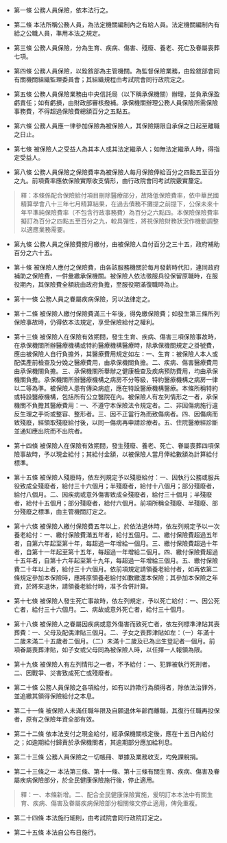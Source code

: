 * 第一條 公務人員保險，依本法行之。

* 第二條 本法所稱公務人員，為法定機關編制內之有給人員。法定機關編制內有給之公職人員，準用本法之規定。

* 第三條 公務人員保險，分為生育、疾病、傷害、殘廢、養老、死亡及眷屬喪葬七項。

* 第四條 公務人員保險，以銓敘部為主管機關。為監督保險業務，由銓敘部會同有關機關組織監理委員會；其組織規程由考試院會同行政院定之。

* 第五條 公務人員保險業務由中央信託局（以下稱承保機關）辦理，並負承保盈虧責任；如有虧損，由財政部審核撥補。承保機關辦理公務人員保險所需保險事務費，不得超過保險費總額百分之五點五。

* 第六條 公務人員應一律參加保險為被保險人，其保險期限自承保之日起至離職之日止。

* 第七條 被保險人之受益人為其本人或其法定繼承人；如無法定繼承人時，得指定受益人。

* 第八條 公務人員保險之保險費率為被保險人每月保險俸給百分之四點五至百分之九。前項費率應依保險實際收支情形，由行政院會同考試院覈實釐定。

> 釋：本條係配合保險給付項目刪除醫療部分，故降低保險費率，依中華民國精算學會八十三年七月精算結果，在過去債務不攤提之前提下，公保未來十年平準純保險費率（不包含行政事務費）為百分之六點四。本保險保險費率擬訂為百分之四點五至百分之九，較具彈性，將視保險財務狀況作機動調整以適應業務需要。

* 第九條 公務人員之保險費按月繳付，由被保險人自付百分之三十五，政府補助百分之六十五。

* 第十條 被保險人應付之保險費，由各該服務機關於每月發薪時代扣，連同政府補助之保險費，一併彙繳承保機關。被保險人依法徵服兵役保留原職時，在服役期內，其保險費全額統由政府負擔，至服役期滿復職時為止。

* 第十一條 公務人員之眷屬疾病保險，另以法律定之。

* 第十二條 被保險人繳付保險費滿三十年後，得免繳保險費；如發生第三條所列保險事故時，仍得依本法規定，享受保險給付之權利。

* 第十三條 被保險人在保險有效期間，發生生育、疾病、傷害三項保險事故時，在承保機關所辦醫療機構或特約醫療機構醫療時，除承保機關規定之掛號費，應由被保險人自行負擔外，其醫療費用規定如左：一、生育：被保險人本人或配偶產前檢查及分娩之醫療費用，由承保機關負擔。二、疾病、傷害醫療費用由承保機關負擔。三、承保機關所舉辦之健康檢查及疾病預防費用，均由承保機關負擔。承保機關所辦醫療機構之病房不分等級，特約醫療機構之病房一律以二等為準。被保險人患有傳染病症，應在特設醫療機構醫療。本條所稱特約或特設醫療機構，包括所有公立醫院在內。被保險人有左列情形之一者，承保機關不負擔其醫療費用：一、不遵守本保險法令規定者。二、非因傷病施行違反生理之手術或整容、整形者。三、因不正當行為而致傷病者。四、因傷病而致殘廢，經領取殘廢給付後，以同一傷病再申請診療者。五、住院醫療經診斷並通知應出院而不出院者。

* 第十四條 被保險人在保險有效期間，發生殘廢、養老、死亡、眷屬喪葬四項保險事故時，予以現金給付；其給付金額，以被保險人當月俸給數額為計算給付標準。

* 第十五條 被保險人殘廢時，依左列規定予以殘廢給付：一、因執行公務或服兵役致成全殘廢者，給付三十六個月；半殘廢者，給付十八個月；部分殘廢者，給付八個月。二、因疾病或意外傷害致成全殘廢者，給付三十個月；半殘廢者，給付十五個月；部分殘廢者，給付六個月。前項所稱全殘廢、半殘廢、部分殘廢之標準，由主管機關訂定之。

* 第十六條 被保險人繳付保險費五年以上，於依法退休時，依左列規定予以一次養老給付：一、繳付保險費滿五年者，給付五個月。二、繳付保險費超過五年者，自第六年起至第十年，每超過一年增給一個月。三、繳付保險費超過十年者，自第十一年起至第十五年，每超過一年增給二個月。四、繳付保險費超過十五年者，自第十六年起至第十九年，每超過一年增給三個月。五、繳付保險費二十年以上者，給付三十六個月。依前項規定請領養老給付者，如再依第二條規定參加本保險時，應將原領養老給付如數繳還本保險；其參加本保險之年資，於將來退休，請領養老給付時，准予合併計算。

* 第十七條 被保險人發生死亡事故時，依左列規定，予以死亡給付：一、因公死亡者，給付三十六個月。二、病故或意外死亡者，給付三十個月。

* 第十八條 被保險人之眷屬因疾病或意外傷害而致死亡者，依左列標準津貼其喪葬費：一、父母及配偶津貼三個月。二、子女之喪葬津貼如左：（一）年滿十二歲未滿二十五歲者二個月。（二）未滿十二歲及已為出生登記者一個月。前項眷屬喪葬津貼，如子女或父母同為被保險人時，以任擇一人報領為限。

* 第十九條 被保險人有左列情形之一者，不予給付：一、犯罪被執行死刑者。二、因戰爭、災害致成死亡或殘廢者。

* 第二十條 公務人員保險之各項給付，如有以詐欺行為領得者，除依法治罪外，並追繳其領得保險給付之本息。

* 第二十一條 被保險人未滿任職年限及自願退休年齡而離職，其復行任職再投保者，原有之保險年資全部有效。

* 第二十二條 依本法支付之現金給付，經承保機關核定後，應在十五日內給付之；如逾期給付歸責於承保機關者，其逾期部分應加給利息。

* 第二十三條 公務人員保險之一切帳冊、單據及業務收支，均免課稅捐。

* 第二十三條之一 本法第三條、第十一條、第十三條有關生育、疾病、傷害及眷屬疾病保險部分，於全民健康保險施行後，停止適用。

> 釋：一、本條新增。二、配合全民健康保險實施，爰明訂本本法中有關生育、疾病、傷害及眷屬疾病保險部分相關條文停止適用，俾免重複。

* 第二十四條 本法施行細則，由考試院會同行政院訂定之。

* 第二十五條 本法自公布日施行。

